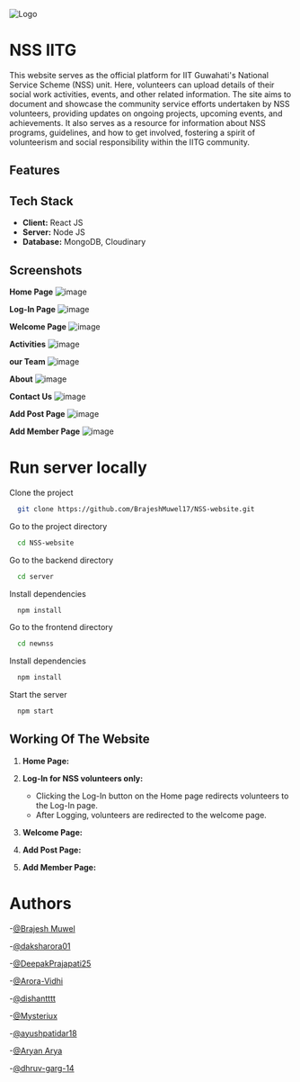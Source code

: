 ![Logo](https://i.postimg.cc/QC37s1B8/nss-logo.png)
# NSS IITG 

This website serves as the official platform for IIT Guwahati's National Service Scheme (NSS) unit. Here, volunteers can upload details of their social work activities, events, and other related information. The site aims to document and showcase the community service efforts undertaken by NSS volunteers, providing updates on ongoing projects, upcoming events, and achievements. It also serves as a resource for information about NSS programs, guidelines, and how to get involved, fostering a spirit of volunteerism and social responsibility within the IITG community.

## Features

<!-- - Login for NSS volunteers
- Add activities option for NSS voluteers
- Facility to comment
- Discussion forum
- Individual plus group chat functionality
- Project collaboration
- Mobile responsiveness
- Search using TechStacks
- Ratings for projects
- Anti-spam engine -->

## Tech Stack

- **Client:** React JS 
- **Server:** Node JS
- **Database:** MongoDB, Cloudinary

## Screenshots

**Home Page**
![image](https://i.postimg.cc/DyXVGNWr/Screenshot-2024-06-29-144847.png)

**Log-In Page**
![image](https://i.postimg.cc/4nRc3H6y/Login-Page.png)

**Welcome Page**
![image](https://i.postimg.cc/tJPj9vWN/welcomepage-nss.jpg)

**Activities**
![image](https://i.postimg.cc/cLz8zr1y/Screenshot-2024-06-29-142708.png)

**our Team**
![image](https://i.postimg.cc/d0MVddt1/Screenshot-2024-06-29-143958.png)

**About**
![image](https://i.postimg.cc/cHFWD8Zf/Screenshot-2024-06-29-144247.png)

**Contact Us**
![image](https://i.postimg.cc/Gmv1WfdL/Screenshot-2024-06-29-144513.png)

**Add Post Page**
![image](https://i.postimg.cc/zG1S2PPs/add-Post-Page.png)

**Add Member Page**
![image](https://i.postimg.cc/nLzfXhqz/addmember-nss.jpg)


# Run server locally

Clone the project

```bash
  git clone https://github.com/BrajeshMuwel17/NSS-website.git
```

Go to the project directory

```bash
  cd NSS-website
```

Go to the backend directory

```bash
  cd server
```

Install dependencies

```bash
  npm install
```


Go to the frontend directory

```bash
  cd newnss
```

Install dependencies

```bash
  npm install
```

Start the server

```bash
  npm start
```
<!-- 
## Environmental Variables
MongoDB Database URL 
```bash
MONGO_URL
```

OAUTH_CLIENT_ID
```bash
OAUTH_CLIENT_ID
```

OAUTH_CLIENT_SECRET
```bash
OAUTH_CLIENT_SECRET
```

OAUTH_REDIRECT_URI
```bash
OAUTH_CLIENT_URI
```

OAUTH_SCOPES
```bash
OAUTH_SCOPES
```

OAUTH_AUTHORITY
```bash
OAUTH_AUTHORITY
```

Port
```bash
PORT
```

JSON Web Token Key
```bash
JWT_SEC
```
React App api Key
```bash
REACT_APP_APP_KEY
```

Frontend env
```bash
REACT_APP_BACKEND_URL
```
Backend env
```bash
REACT_APP_FRONTEND_URL
``` -->


## Working Of The Website


1. **Home Page:**
   <!-- - Features user feed.
   - Top navigation bar with Global, Following, and Favorite options.
   - Global feed shows all latest posts, Following shows posts from followed users, and Favorite displays user's liked posts.
   - Communities Page lists user's groups.
   - Avatar and chats for profile image and direct messaging.
   - Side navigation bar for seamless website navigation. -->
   

3. **Log-In for NSS volunteers only:**
   - Clicking the Log-In button on the Home page redirects volunteers to the Log-In page.
   - After Logging, volunteers are redirected to the welcome page.

4. **Welcome Page:**

5. **Add Post Page:**

6. **Add Member Page:**


# Authors
-[@Brajesh Muwel](https://github.com/BrajeshMuwel17)

-[@daksharora01](https://github.com/daksharora01)

-[@DeepakPrajapati25](https://github.com/DeepakPrajapati25)

-[@Arora-Vidhi](https://github.com/Arora-Vidhi)

-[@dishantttt](https://github.com/dishantttt)

-[@Mysteriux](https://github.com/Mysteriux)

-[@ayushpatidar18](https://github.com/ayushpatidar18)

-[@Aryan Arya](https://github.com/Arya-n-101)

-[@dhruv-garg-14](https://github.com/dhruv-garg-14)
